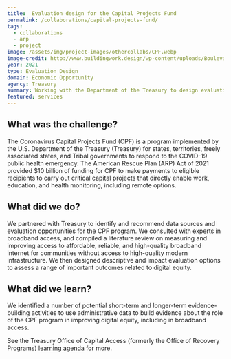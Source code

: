 ```yaml
---
title:  Evaluation design for the Capital Projects Fund
permalink: /collaborations/capital-projects-fund/
tags:
  - collaborations
  - arp
  - project
image: /assets/img/project-images/othercollabs/CPF.webp
image-credit: http://www.buildingwork.design/wp-content/uploads/Boulevard-Park-Library-02.webp
year: 2021
type: Evaluation Design
domain: Economic Opportunity
agency: Treasury
summary: Working with the Department of the Treasury to design evaluations of a fiscal transfer program
featured: services
---
```

## What was the challenge? 
The Coronavirus Capital Projects Fund (CPF) is a program implemented by the U.S. Department of the Treasury (Treasury) for states, territories, freely associated states, and Tribal governments to respond to the COVID-19 public health emergency. The American Rescue Plan (ARP) Act of 2021 provided $10 billion of funding for CPF to make payments to eligible recipients to carry out critical capital projects that directly enable work, education, and health monitoring, including remote options.

## What did we do? 
We partnered with Treasury to identify and recommend data sources and evaluation opportunities for the CPF program. We consulted with experts in broadband access, and compiled a literature review on measuring and improving access to affordable, reliable, and high-quality broadband internet for communities without access to high-quality modern infrastructure. We then designed descriptive and impact evaluation options to assess a range of important outcomes related to digital equity.

## What did we learn?
We identified a number of potential short-term and longer-term evidence-building activities to use administrative data to build evidence about the role of the CPF program in improving digital equity, including in broadband access.

See the Treasury Office of Capital Access (formerly the Office of Recovery Programs) <a class="usa-link usa-link--external" href="https://home.treasury.gov/system/files/136/ORP-Learning-Agenda-Draft-2023.pdf"> learning agenda</a> for more.
